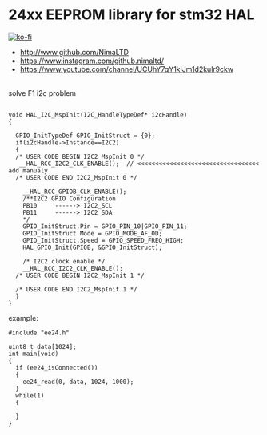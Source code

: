 # 24xx EEPROM library for stm32 HAL
[![ko-fi](https://www.ko-fi.com/img/githubbutton_sm.svg)](https://ko-fi.com/O5O4221XY)
* http://www.github.com/NimaLTD   
* https://www.instagram.com/github.nimaltd/   
* https://www.youtube.com/channel/UCUhY7qY1klJm1d2kulr9ckw   

<br /> solve F1 i2c problem
```

void HAL_I2C_MspInit(I2C_HandleTypeDef* i2cHandle)
{

  GPIO_InitTypeDef GPIO_InitStruct = {0};
  if(i2cHandle->Instance==I2C2)
  {
  /* USER CODE BEGIN I2C2_MspInit 0 */
   __HAL_RCC_I2C2_CLK_ENABLE();  // <<<<<<<<<<<<<<<<<<<<<<<<<<<<<<<<<<  add manualy
  /* USER CODE END I2C2_MspInit 0 */
  
    __HAL_RCC_GPIOB_CLK_ENABLE();
    /**I2C2 GPIO Configuration    
    PB10     ------> I2C2_SCL
    PB11     ------> I2C2_SDA 
    */
    GPIO_InitStruct.Pin = GPIO_PIN_10|GPIO_PIN_11;
    GPIO_InitStruct.Mode = GPIO_MODE_AF_OD;
    GPIO_InitStruct.Speed = GPIO_SPEED_FREQ_HIGH;
    HAL_GPIO_Init(GPIOB, &GPIO_InitStruct);

    /* I2C2 clock enable */
    __HAL_RCC_I2C2_CLK_ENABLE();
  /* USER CODE BEGIN I2C2_MspInit 1 */

  /* USER CODE END I2C2_MspInit 1 */
  }
}
```
example:
```
#include "ee24.h"

uint8_t data[1024];
int main(void)
{
  if (ee24_isConnected())
  {
    ee24_read(0, data, 1024, 1000);
  }
  while(1)
  {
  
  }
}
```
